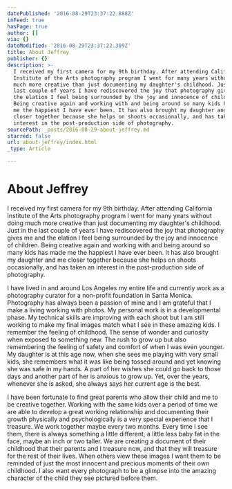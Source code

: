```yaml
---
datePublished: '2016-08-29T23:37:22.888Z'
inFeed: true
hasPage: true
author: []
via: {}
dateModified: '2016-08-29T23:37:22.309Z'
title: About Jeffrey
publisher: {}
description: >-
  I received my first camera for my 9th birthday. After attending California
  Institute of the Arts photography program I went for many years without doing
  much more creative than just documenting my daughter's childhood. Just in the
  last couple of years I have rediscovered the joy that photography gives me and
  the elation I feel being surrounded by the joy and innocence of children.
  Being creative again and working with and being around so many kids has made
  me the happiest I have ever been. It has also brought my daughter and me
  closer together because she helps on shoots occasionally, and has taken an
  interest in the post-production side of photography.
sourcePath: _posts/2016-08-29-about-jeffrey.md
starred: false
url: about-jeffrey/index.html
_type: Article

---
```

# About Jeffrey

I received my first camera for my 9th birthday. After attending California Institute of the Arts photography program I went for many years without doing much more creative than just documenting my daughter's childhood. Just in the last couple of years I have rediscovered the joy that photography gives me and the elation I feel being surrounded by the joy and innocence of children. Being creative again and working with and being around so many kids has made me the happiest I have ever been. It has also brought my daughter and me closer together because she helps on shoots occasionally, and has taken an interest in the post-production side of photography.

I have lived in and around Los Angeles my entire life and currently work as a photography curator for a non-profit foundation in Santa Monica. Photography has always been a passion of mine and I am grateful that I make a living working with photos. My personal work is in a developmental phase. My technical skills are improving with each shoot but I am still working to make my final images match what I see in these amazing kids. I remember the feeling of childhood. The sense of wonder and curiosity when exposed to something new. The rush to grow up but also remembering the feeling of safety and comfort of when I was even younger. My daughter is at this age now, when she sees me playing with very small kids, she remembers what it was like being tossed around and yet knowing she was safe in my hands. A part of her wishes she could go back to those days and another part of her is anxious to grow up. Yet, over the years, whenever she is asked, she always says her current age is the best.

I have been fortunate to find great parents who allow their child and me to be creative together. Working with the same kids over a period of time we are able to develop a great working relationship and documenting their growth physically and psychologically is a very special experience that I treasure. We work together maybe every two months. Every time I see them, there is always something a little different, a little less baby fat in the face, maybe an inch or two taller. We are creating a document of their childhood that their parents and I treasure now, and that they will treasure for the rest of their lives. When others view these images I want them to be reminded of just the most innocent and precious moments of their own childhood. I also want every photograph to be a glimpse into the amazing character of the child they see pictured before them.
